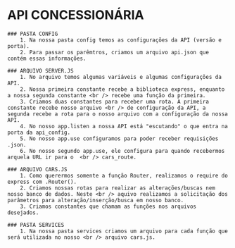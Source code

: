 # API CONCESSIONÁRIA
    
    ### PASTA CONFIG
        1. Na nossa pasta config temos as configurações da API (versão e porta).
        2. Para passar os parêmtros, criamos um arquivo api.json que contém essas informações.
    
    ### ARQUIVO SERVER.JS
        1. No arquivo temos algumas variáveis e algumas configurações da API.
        2. Nossa primeira constante recebe a biblioteca express, enquanto a nossa segunda constante <br /> recebe uma função da primeira.
        3. Criamos duas constantes para receber uma rota. A primeira constante recebe nosso arquivo <br /> de configuração da API, a segunda recebe a rota para o nosso arquivo com a configuração da nossa API.
        4. No nosso app.listen a nossa API está "escutando" o que entra na porta da api_config.
        5. No nosso app.use configuramos para poder receber requisições .json.
        6. No nosso segundo app.use, ele configura para quando recebermos arquela URL ir para o  <br /> cars_route.

    ### ARQUIVO CARS.JS
        1. Como querermos somente a função Router, realizamos o require do express com .Router().
        2. Criamos nossas rotas para realizar as alterações/buscas nem nosso banco de dados. Neste <br /> aquivo realizamos a solicitação dos parâmetros para alteração/inserção/busca em nosso banco.
        3. Criamos constantes que chamam as funções nos arquivos desejados.
    
    ### PASTA SERVICES
        1. Na nossa pasta services criamos um arquivo para cada função que será utilizada no nosso <br /> arquivo cars.js.